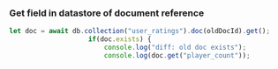 ###  Get field in datastore of document reference





 

```js
let doc = await db.collection("user_ratings").doc(oldDocId).get();
                    if(doc.exists) {
                        console.log("diff: old doc exists");
                        console.log(doc.get("player_count"));
```
